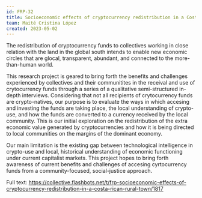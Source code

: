 ```yaml
---
id: FRP-32
title: Socioeconomic effects of cryptocurrency redistribution in a Costa Rican rural town
team: Maité Cristina López
created: 2023-05-02
---
```


The redistribution of cryptocurrency funds to collectives working in close relation with the land in the global south intends to enable new economic circles that are glocal, transparent, abundant, and connected to the more-than-human world. 

This research project is geared to bring forth the benefits and challenges experienced by collectives and their communitites in the receival and use of crytocurrency funds through a series of a qualitative semi-structured in-depth interviews. Considering that not all recipients of crytocurrency funds are crypto-natives, our purpose is to evaluate the ways in which accesing and investing the funds are taking place, the local understanding of crypto-use, and how the funds are converted to a currency received by the local community. This is our initial exploration on the redistribution of the extra economic value generated by cryptocurrencies and how it is being directed to local communities on the margins of the dominant economy.

Our main limitation is the existing gap between technological intelligence in crypto-use and local, historical understanding of economic functioning under current capitalist markets. This project hopes to bring forth awareness of current benefits and challenges of accesing cyrtocurrency funds from a community-focused, social-justice approach.
  
Full text: https://collective.flashbots.net/t/frp-socioeconomic-effects-of-cryptocurrency-redistribution-in-a-costa-rican-rural-town/1817
